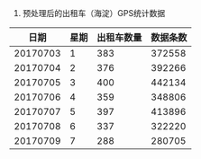1. 预处理后的出租车（海淀）GPS统计数据

| 日期 | 星期 | 出租车数量 | 数据条数 |
| ---- | ---- | ---------- | -------- |
| 20170703 | 1 | 383 | 372558 |
| 20170704 | 2 | 376 | 392266 |
| 20170705 | 3 | 400 | 442134 |
| 20170706 | 4 | 359 | 348806 |
| 20170707|5|397|413896|
|20170708|6|337|322220|
|20170709|7|288|280705|

